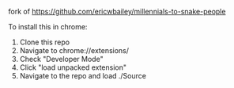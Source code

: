 fork of https://github.com/ericwbailey/millennials-to-snake-people

To install this in chrome:

1. Clone this repo
1. Navigate to chrome://extensions/
2. Check "Developer Mode"
3. Click "load unpacked extension"
4. Navigate to the repo and load ./Source

